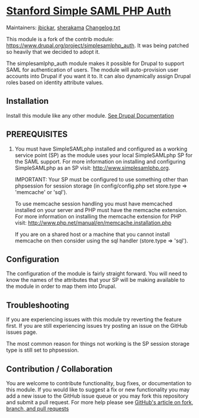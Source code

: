 # [Stanford Simple SAML PHP Auth](https://github.com/SU-SWS/stanford_ssp)

Maintainers: [jbickar](https://github.com/jbickar), [sherakama](https://github.com/sherakama)
[Changelog.txt](CHANGELOG.txt)

This module is a fork of the contrib module: https://www.drupal.org/project/simplesamlphp_auth. It was being patched so heavily that we decided to adopt it.

The simplesamlphp_auth module makes it possible for Drupal to support SAML for authentication of users. The module will auto-provision user accounts into Drupal if you want it to. It can also dynamically assign Drupal roles based on identity attribute values.

Installation
---

Install this module like any other module. [See Drupal Documentation](https://drupal.org/documentation/install/modules-themes/modules-7)

PREREQUISITES
---

1) You must have SimpleSAMLphp installed and configured as a working service
   point (SP) as the module uses your local SimpleSAMLphp SP for the SAML
   support. For more information on installing and configuring SimpleSAMLphp as
   an SP visit: http://www.simplesamlphp.org.

   IMPORTANT: Your SP must be configured to use something other than phpsession
   for session storage (in config/config.php set store.type => 'memcache'
   or 'sql').

   To use memcache session handling you must have memcached installed on your
   server and PHP must have the memcache extension. For more information on
   installing the memcache extension for PHP visit:
   http://www.php.net/manual/en/memcache.installation.php

   If you are on a shared host or a machine that you cannot install memcache on
   then consider using the sql handler (store.type => 'sql').

Configuration
---

The configuration of the module is fairly straight forward. You will need to know the names of the attributes that your SP will be making available to the module in order to map them into Drupal.

Troubleshooting
---

If you are experiencing issues with this module try reverting the feature first. If you are still experiencing issues try posting an issue on the GitHub issues page.

The most common reason for things not working is the SP session storage type is still set to phpsession.

Contribution / Collaboration
---

You are welcome to contribute functionality, bug fixes, or documentation to this module. If you would like to suggest a fix or new functionality you may add a new issue to the GitHub issue queue or you may fork this repository and submit a pull request. For more help please see [GitHub's article on fork, branch, and pull requests](https://help.github.com/articles/using-pull-requests)
